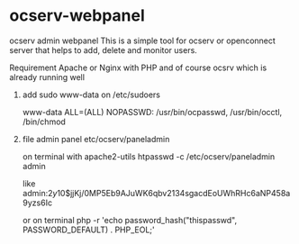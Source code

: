 # ocserv-webpanel
ocserv admin webpanel This is a simple tool for ocserv or openconnect server that helps to add, delete and monitor users.

Requirement
  Apache or Nginx with PHP and of course ocsrv which is already running well
  
1. 	add sudo www-data on /etc/sudoers

	  www-data ALL=(ALL) NOPASSWD: /usr/bin/ocpasswd, /usr/bin/occtl, /bin/chmod

3. 	file admin panel etc/ocserv/paneladmin
   
	on terminal with apache2-utils htpasswd -c /etc/ocserv/paneladmin admin

   	like admin:$2y$10$jjKj/0MP5Eb9AJuWK6qbv2134sgacdEoUWhRHc6aNP458a9yzs6Ic

	or on terminal php -r 'echo password_hash("thispasswd", PASSWORD_DEFAULT) . PHP_EOL;'
